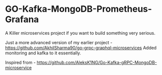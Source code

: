 # GO-Kafka-MongoDB-Prometheus-Grafana
A Killer microservices project if you want to build something very serious.

Just a more advanced version of my earlier project - https://github.com/AkhilSharma90/go-grpc-graphql-microservices
Added monitoring and kafka to it essentially.

Inspired from - https://github.com/AleksK1NG/Go-Kafka-gRPC-MongoDB-microservice
